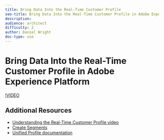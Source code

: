 ```yaml
---
title: Bring Data Into the Real-Time Customer Profile
seo-title: Bring Data Into the Real-Time Customer Profile in Adobe Experience Platform
description: 
audience: architect
difficulty: 2
author: Daniel Wright
doc-type: use
---
```


# Bring Data Into the Real-Time Customer Profile in Adobe Experience Platform

[!VIDEO](https://video.tv.adobe.com/v/27301?quality=12)

## Additional Resources

* [Understanding the Real-Time Customer Profile video](real-time-customer-profile-feature-video-understand.md)
* [Create Segments](../segments/segmentation-feature-video-use.md)
* [Unified Profile documentation](https://www.adobe.com/go/profile-overview-en)